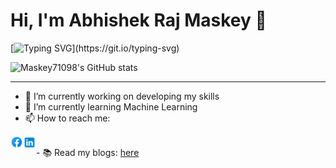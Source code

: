 # Hi, I'm Abhishek Raj Maskey 👋

<!-- Typing text -->
[![Typing SVG](https://readme-typing-svg.herokuapp.com?color=05F747&lines=Welcome+to+my+GitHub+Profile!)](https://git.io/typing-svg)

<!-- Github Card -->
![Maskey71098's GitHub stats](https://github-readme-stats.vercel.app/api?username=Maskey71098&theme=blue-green&show_icons=true)

___
- 🔭 I’m currently working on developing my skills
- 🌱 I’m currently learning Machine Learning
- 📫 How to reach me:
<a href="https://www.facebook.com/abhishek.maskey.54/">
  <img align="left" alt="Abhishek Maskey | facebook" width="20px" src="https://raw.githubusercontent.com/Maskey71098/Maskey71098/main/assets/icons8-facebook.svg" />
</a>
<a href="https://www.linkedin.com/in/abhishek-maskey-4174b11ab/">
  <img align="left" alt="Abhishek Maskey | LinkedIn" width="21px" src="https://raw.githubusercontent.com/Maskey71098/Maskey71098/main/assets/icons8-linkedin.svg" />
</a>  
</br>  
- 📚 Read my blogs:
<a href="https://medium.com/@abhishekmaskey-67701">here
</a> 

